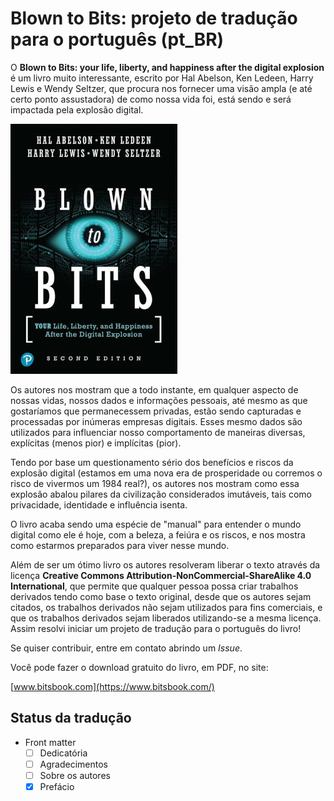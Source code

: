 # Blown to Bits: projeto de tradução para o português (pt_BR)

O **Blown to Bits: your life, liberty, and happiness after the digital
explosion** é um livro muito interessante, escrito por Hal Abelson, 
Ken Ledeen, Harry Lewis e Wendy Seltzer, que procura nos fornecer uma
visão ampla (e até certo ponto assustadora) de como nossa vida foi, está
sendo e será impactada pela explosão digital.

![Foto da cada do livro](https://raw.githubusercontent.com/computacaoraiz/blown-to-bits-pt_BR/master/imagens/btb2e_thumb.jpg)

Os autores nos mostram que a todo instante, em qualquer aspecto de nossas
vidas, nossos dados e informações pessoais, até mesmo as que gostaríamos
que permanecessem privadas, estão sendo capturadas e processadas por
inúmeras empresas digitais. Esses mesmo dados são utilizados para
influenciar nosso comportamento de maneiras diversas, explícitas (menos
pior) e implícitas (pior).

Tendo por base um questionamento sério dos benefícios e riscos da
explosão digital (estamos em uma nova era de prosperidade ou corremos
o risco de vivermos um 1984 real?), os autores nos mostram como essa
explosão abalou pilares da civilização considerados imutáveis, tais
como privacidade, identidade e influência isenta.

O livro acaba sendo uma espécie de "manual" para entender o mundo
digital como ele é hoje, com a beleza, a feiúra e os riscos, e nos
mostra como estarmos preparados para viver nesse mundo.

Além de ser um ótimo livro os autores resolveram liberar o texto
através da licença **Creative Commons Attribution-NonCommercial-ShareAlike
4.0 International**, que permite que qualquer pessoa possa criar
trabalhos derivados tendo como base o texto original, desde que
os autores sejam citados, os trabalhos derivados não sejam utilizados para
fins comerciais, e que os trabalhos derivados sejam liberados utilizando-se
a mesma licença. Assim resolvi iniciar um projeto de tradução para o
português do livro!

Se quiser contribuir, entre em contato abrindo um *Issue*.

Você pode fazer o download gratuito do livro, em PDF, no site:

[www.bitsbook.com](https://www.bitsbook.com/)

## Status da tradução

- Front matter
  - [ ] Dedicatória
  - [ ] Agradecimentos
  - [ ] Sobre os autores
  - [x] Prefácio
